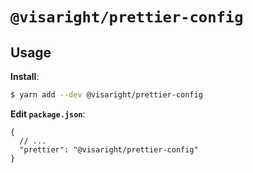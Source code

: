 # `@visaright/prettier-config`

## Usage

**Install**:

```bash
$ yarn add --dev @visaright/prettier-config
```

**Edit `package.json`**:

```jsonc
{
  // ...
  "prettier": "@visaright/prettier-config"
}
```